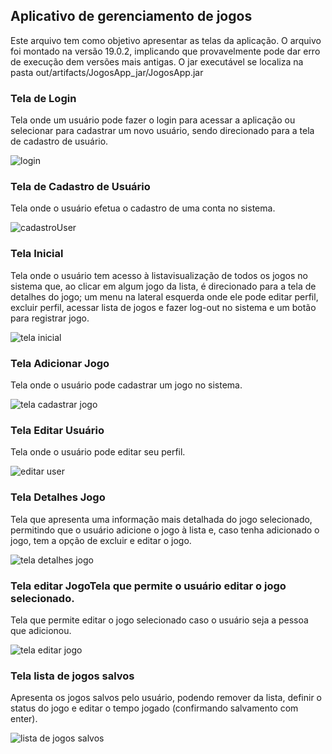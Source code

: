 ## Aplicativo de gerenciamento de jogos
Este arquivo tem como objetivo apresentar as telas da aplicação. O arquivo foi montado na versão 19.0.2, implicando que provavelmente pode dar erro de execução dem versões mais antigas. 
O jar executável se localiza na pasta out/artifacts/JogosApp_jar/JogosApp.jar

### Tela de Login
Tela onde um usuário pode fazer o login para acessar a aplicação ou selecionar para cadastrar um novo usuário, sendo direcionado para a tela de cadastro de usuário.

![login](https://github.com/user-attachments/assets/e5a2d6c6-1e53-453f-9e3f-244831b54a83)

### Tela de Cadastro de Usuário
Tela onde o usuário efetua o cadastro de uma conta no sistema.

![cadastroUser](https://github.com/user-attachments/assets/4c23c8eb-fe1c-4dae-9aed-efbb59301759)

### Tela Inicial
Tela onde o usuário tem acesso à listavisualização de todos os jogos no sistema que, ao clicar em algum jogo da lista, é direcionado para a tela de detalhes do jogo; um menu na lateral esquerda onde ele pode editar perfil, excluir perfil, acessar lista de jogos e fazer log-out no sistema e um botão para registrar jogo.

![tela inicial](https://github.com/user-attachments/assets/fd16dc31-9958-4e58-9799-c7d5998db7e1)

### Tela Adicionar Jogo
Tela onde o usuário pode cadastrar um jogo no sistema.

![tela cadastrar jogo](https://github.com/user-attachments/assets/873e5d7f-5876-4460-a271-2a49c675cb9b)

### Tela Editar Usuário
Tela onde o usuário pode editar seu perfil.

![editar user](https://github.com/user-attachments/assets/44deae6f-ea96-406f-8659-4a042a18e88c)

### Tela Detalhes Jogo
Tela que apresenta uma informação mais detalhada do jogo selecionado, permitindo que o usuário adicione o jogo à lista e, caso tenha adicionado o jogo, tem a opção de excluir e editar o jogo.

![tela detalhes jogo](https://github.com/user-attachments/assets/4c4f0614-c80f-4e6c-a271-03d081bcbf04)

### Tela editar JogoTela que permite o usuário editar o jogo selecionado.
Tela que permite editar o jogo selecionado caso o usuário seja a pessoa que adicionou.

![tela editar jogo](https://github.com/user-attachments/assets/74e09b38-54b2-4c03-835f-6a1b8fdd1540)

### Tela lista de jogos salvos
Apresenta os jogos salvos pelo usuário, podendo remover da lista, definir o status do jogo e editar o tempo jogado (confirmando salvamento com enter).

![lista de jogos salvos](https://github.com/user-attachments/assets/4d9e11ca-9842-4304-8aa8-faadd7d68470)
